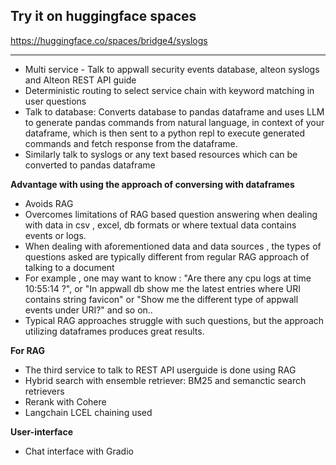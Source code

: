 ## Try it on huggingface spaces

https://huggingface.co/spaces/bridge4/syslogs

---


- Multi service - Talk to appwall security events database,  alteon syslogs and Alteon REST API guide
- Deterministic routing to select service chain with keyword matching in user questions
- Talk to database: Converts database to pandas dataframe and uses LLM to generate pandas commands from natural language, in context of your dataframe, which is then sent to a python repl to execute generated commands and fetch response from the dataframe.
- Similarly talk to syslogs or any text based resources which can be converted to pandas dataframe

**Advantage with using the approach of conversing with dataframes**

- Avoids RAG
- Overcomes limitations of RAG based question answering when dealing with data in csv , excel, db formats or where textual data contains events or logs.
- When dealing with aforementioned data and data sources , the types of questions asked are typically different from regular RAG approach of talking to a document
- For example , one may want to know : "Are there any cpu logs at time 10:55:14 ?", or "In appwall db show me the latest entries where URI contains string favicon" or "Show me the different type of appwall events under URI?" and so on..
- Typical RAG approaches struggle with such questions, but the approach utilizing dataframes produces great results.  


  
**For RAG**

- The third service to talk to REST API userguide is done using RAG
- Hybrid search with ensemble retriever: BM25 and semanctic search retrievers
- Rerank with Cohere
- Langchain LCEL chaining used

**User-interface** 

- Chat interface with Gradio
